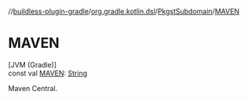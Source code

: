 //[buildless-plugin-gradle](../../../index.md)/[org.gradle.kotlin.dsl](../index.md)/[PkgstSubdomain](index.md)/[MAVEN](-m-a-v-e-n.md)

# MAVEN

[JVM (Gradle)]\
const val [MAVEN](-m-a-v-e-n.md): [String](https://kotlinlang.org/api/latest/jvm/stdlib/kotlin/-string/index.html)

Maven Central.

